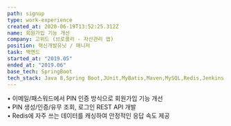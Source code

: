 ```yaml
---
path: signup
type: work-experience
created_at: 2020-06-19T13:52:25.312Z
name: 회원가입 기능 개선
company: 고위드 (브로콜리 - 자산관리 앱)
position: 혁신개발유닛 / 매니저
task: 백엔드
started_at: "2019.05"
ended_at: "2019.06"
base_tech: SpringBoot
tech_stack: Java 8,Spring Boot,JUnit,MyBatis,Maven,MySQL,Redis,Jenkins
---
```

• 이메일/패스워드에서 PIN 인증 방식으로 회원가입 기능 개선<br/>
• PIN 생성/인증/유무 조회, 로그인 REST API 개발<br/>
• Redis에 자주 쓰는 데이터를 캐싱하여 안정적인 응답 속도 제공